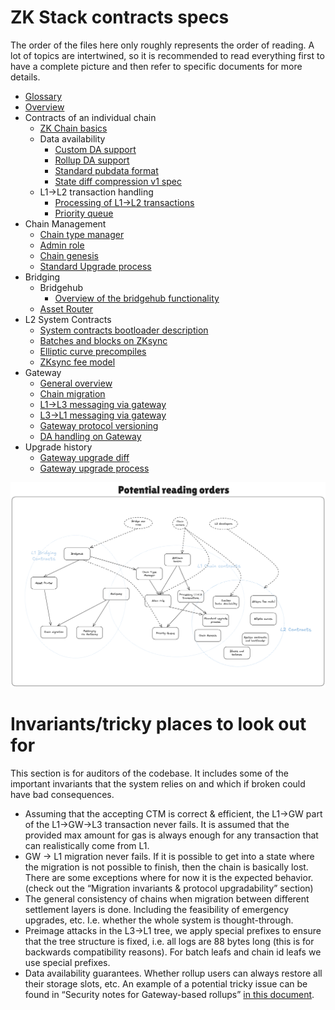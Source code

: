 # ZK Stack contracts specs

The order of the files here only roughly represents the order of reading. A lot of topics are intertwined, so it is recommended to read everything first to have a complete picture and then refer to specific documents for more details.

- [Glossary](./glossary.md)
- [Overview](./overview.md)
- Contracts of an individual chain
    - [ZK Chain basics](./settlement_contracts/zkchain_basics.md)
    - Data availability
        - [Custom DA support](./settlement_contracts/data_availability/custom_da.md)
        - [Rollup DA support](./settlement_contracts/data_availability/rollup_da.md)
        - [Standard pubdata format](./settlement_contracts/data_availability/standard_pubdata_format.md)
        - [State diff compression v1 spec](./settlement_contracts/data_availability/state_diff_compression_v1_spec.md)
    - L1->L2 transaction handling
        -  [Processing of L1->L2 transactions](./settlement_contracts/priority_queue/processing_of_l1->l2_txs.md)
        - [Priority queue](./settlement_contracts/priority_queue/priority-queue.md)
- Chain Management
    - [Chain type manager](./chain_management/chain_type_manager.md)
    - [Admin role](./chain_management/admin_role.md)
    - [Chain genesis](./chain_management/chain_genesis.md)
    - [Standard Upgrade process](./chain_management/upgrade_process.md)
- Bridging
    - Bridgehub
        - [Overview of the bridgehub functionality](./bridging/bridgehub/overview.md)
    - [Asset Router](./bridging/asset_router/Overview.md)
- L2 System Contracts
    - [System contracts bootloader description](./l2_system_contracts/system_contracts_bootloader_description.md)
    - [Batches and blocks on ZKsync](./l2_system_contracts/batches_and_blocks_on_zksync.md)
    - [Elliptic curve precompiles](./l2_system_contracts/elliptic_curve_precompiles.md)
    - [ZKsync fee model](./l2_system_contracts/zksync_fee_model.md)
- Gateway
    - [General overview](./gateway/overview.md)
    - [Chain migration](./gateway/chain_migration.md)
    - [L1->L3 messaging via gateway](./gateway/messaging_via_gateway.md)
    - [L3->L1 messaging via gateway](./gateway/nested_l3_l1_messaging.md)
    - [Gateway protocol versioning](./gateway/gateway_protocol_upgrades.md)
    - [DA handling on Gateway](./gateway/gateway_da.md)
- Upgrade history
    - [Gateway upgrade diff](./upgrade_history/gateway_upgrade/gateway_diff_review.md)
    - [Gateway upgrade process](./upgrade_history/gateway_upgrade/upgrade_process.md)

![Reading order](./img/reading_order.png)

# Invariants/tricky places to look out for

This section is for auditors of the codebase. It includes some of the important invariants that the system relies on and which if broken could have bad consequences.

- Assuming that the accepting CTM is correct & efficient, the L1→GW part of the L1→GW→L3 transaction never fails. It is assumed that the provided max amount for gas is always enough for any transaction that can realistically come from L1.
- GW → L1 migration never fails. If it is possible to get into a state where the migration is not possible to finish, then the chain is basically lost. There are some exceptions where for now it is the expected behavior. (check out the “Migration invariants  & protocol upgradability” section)
- The general consistency of chains when migration between different settlement layers is done. Including the feasibility of emergency upgrades, etc. I.e. whether the whole system is thought-through.
- Preimage attacks in the L3→L1 tree, we apply special prefixes to ensure that the tree structure is fixed, i.e. all logs are 88 bytes long (this is for backwards compatibility reasons). For batch leafs and chain id leafs we use special prefixes.
- Data availability guarantees. Whether rollup users can always restore all their storage slots, etc. An example of a potential tricky issue can be found in “Security notes for Gateway-based rollups” [in this document](./gateway/gateway_da.md).